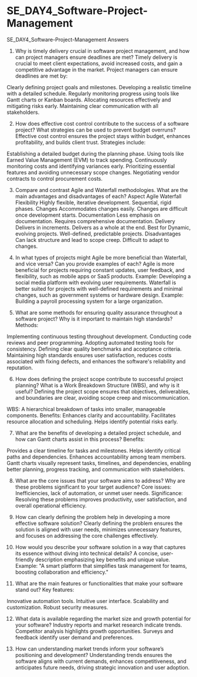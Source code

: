 # SE_DAY4_Software-Project-Management



SE_DAY4_Software-Project-Management Answers


1. Why is timely delivery crucial in software project management, and how can project managers ensure deadlines are met?
Timely delivery is crucial to meet client expectations, avoid increased costs, and gain a competitive advantage in the market. Project managers can ensure deadlines are met by:

Clearly defining project goals and milestones.
Developing a realistic timeline with a detailed schedule.
Regularly monitoring progress using tools like Gantt charts or Kanban boards.
Allocating resources effectively and mitigating risks early.
Maintaining clear communication with all stakeholders.


2. How does effective cost control contribute to the success of a software project? What strategies can be used to prevent budget overruns?
Effective cost control ensures the project stays within budget, enhances profitability, and builds client trust. Strategies include:

Establishing a detailed budget during the planning phase.
Using tools like Earned Value Management (EVM) to track spending.
Continuously monitoring costs and identifying variances early.
Prioritizing essential features and avoiding unnecessary scope changes.
Negotiating vendor contracts to control procurement costs.


3. Compare and contrast Agile and Waterfall methodologies. What are the main advantages and disadvantages of each?
Aspect	Agile	Waterfall
Flexibility	Highly flexible, iterative development.	Sequential, rigid phases.
Changes	Accommodates changes easily.	Changes are difficult once development starts.
Documentation	Less emphasis on documentation.	Requires comprehensive documentation.
Delivery	Delivers in increments.	Delivers as a whole at the end.
Best for	Dynamic, evolving projects.	Well-defined, predictable projects.
Disadvantages	Can lack structure and lead to scope creep.	Difficult to adapt to changes.


4. In what types of projects might Agile be more beneficial than Waterfall, and vice versa? Can you provide examples of each?
Agile is more beneficial for projects requiring constant updates, user feedback, and flexibility, such as mobile apps or SaaS products.
Example: Developing a social media platform with evolving user requirements.
Waterfall is better suited for projects with well-defined requirements and minimal changes, such as government systems or hardware design.
Example: Building a payroll processing system for a large organization.


5. What are some methods for ensuring quality assurance throughout a software project? Why is it important to maintain high standards?
Methods:

Implementing continuous testing throughout development.
Conducting code reviews and peer programming.
Adopting automated testing tools for consistency.
Defining clear quality benchmarks and acceptance criteria.
Maintaining high standards ensures user satisfaction, reduces costs associated with fixing defects, and enhances the software's reliability and reputation.


6. How does defining the project scope contribute to successful project planning? What is a Work Breakdown Structure (WBS), and why is it useful?
Defining the project scope ensures that objectives, deliverables, and boundaries are clear, avoiding scope creep and miscommunication.

WBS: A hierarchical breakdown of tasks into smaller, manageable components.
Benefits:
Enhances clarity and accountability.
Facilitates resource allocation and scheduling.
Helps identify potential risks early.


7. What are the benefits of developing a detailed project schedule, and how can Gantt charts assist in this process?
Benefits:

Provides a clear timeline for tasks and milestones.
Helps identify critical paths and dependencies.
Enhances accountability among team members.
Gantt charts visually represent tasks, timelines, and dependencies, enabling better planning, progress tracking, and communication with stakeholders.


8. What are the core issues that your software aims to address? Why are these problems significant to your target audience?
Core issues: Inefficiencies, lack of automation, or unmet user needs.
Significance: Resolving these problems improves productivity, user satisfaction, and overall operational efficiency.


9. How can clearly defining the problem help in developing a more effective software solution?
Clearly defining the problem ensures the solution is aligned with user needs, minimizes unnecessary features, and focuses on addressing the core challenges effectively.


10. How would you describe your software solution in a way that captures its essence without diving into technical details?
A concise, user-friendly description emphasizing key benefits and unique value.
Example: "A smart platform that simplifies task management for teams, boosting collaboration and efficiency."


11. What are the main features or functionalities that make your software stand out?
Key features:

Innovative automation tools.
Intuitive user interface.
Scalability and customization.
Robust security measures.


12. What data is available regarding the market size and growth potential for your software?
Industry reports and market research indicate trends.
Competitor analysis highlights growth opportunities.
Surveys and feedback identify user demand and preferences.


13. How can understanding market trends inform your software’s positioning and development?
Understanding trends ensures the software aligns with current demands, enhances competitiveness, and anticipates future needs, driving strategic innovation and user adoption.

